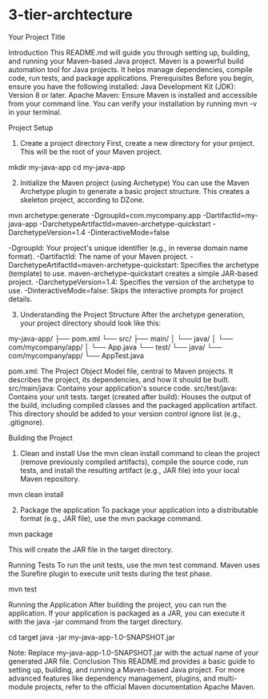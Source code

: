 # 3-tier-archtecture

Your Project Title

Introduction
This README.md will guide you through setting up, building, and running your Maven-based Java project. Maven is a powerful build automation tool for Java projects. It helps manage dependencies, compile code, run tests, and package applications.
Prerequisites
Before you begin, ensure you have the following installed:
Java Development Kit (JDK): Version 8 or later.
Apache Maven: Ensure Maven is installed and accessible from your command line. You can verify your installation by running mvn -v in your terminal.

Project Setup
1. Create a project directory
First, create a new directory for your project. This will be the root of your Maven project.


mkdir my-java-app
cd my-java-app

2. Initialize the Maven project (using Archetype)
You can use the Maven Archetype plugin to generate a basic project structure. This creates a skeleton project, according to DZone.


mvn archetype:generate -DgroupId=com.mycompany.app -DartifactId=my-java-app -DarchetypeArtifactId=maven-archetype-quickstart -DarchetypeVersion=1.4 -DinteractiveMode=false

-DgroupId: Your project's unique identifier (e.g., in reverse domain name format).
-DartifactId: The name of your Maven project.
-DarchetypeArtifactId=maven-archetype-quickstart: Specifies the archetype (template) to use. maven-archetype-quickstart creates a simple JAR-based project.
-DarchetypeVersion=1.4: Specifies the version of the archetype to use.
-DinteractiveMode=false: Skips the interactive prompts for project details.

3. Understanding the Project Structure
After the archetype generation, your project directory should look like this:

my-java-app/
├── pom.xml
└── src/
    ├── main/
    │   └── java/
    │       └── com/mycompany/app/
    │           └── App.java
    └── test/
        └── java/
            └── com/mycompany/app/
                └── AppTest.java

pom.xml: The Project Object Model file, central to Maven projects. It describes the project, its dependencies, and how it should be built.
src/main/java: Contains your application's source code.
src/test/java: Contains your unit tests.
target (created after build): Houses the output of the build, including compiled classes and the packaged application artifact. This directory should be added to your version control ignore list (e.g., .gitignore).   

Building the Project
1. Clean and install
Use the mvn clean install command to clean the project (remove previously compiled artifacts), compile the source code, run tests, and install the resulting artifact (e.g., JAR file) into your local Maven repository.

mvn clean install

2. Package the application
To package your application into a distributable format (e.g., JAR file), use the mvn package command.

mvn package

This will create the JAR file in the target directory.

Running Tests
To run the unit tests, use the mvn test command. Maven uses the Surefire plugin to execute unit tests during the test phase.

mvn test

Running the Application
After building the project, you can run the application. If your application is packaged as a JAR, you can execute it with the java -jar command from the target directory.

cd target
java -jar my-java-app-1.0-SNAPSHOT.jar 


Note: Replace my-java-app-1.0-SNAPSHOT.jar with the actual name of your generated JAR file.
Conclusion
This README.md provides a basic guide to setting up, building, and running a Maven-based Java project. For more advanced features like dependency management, plugins, and multi-module projects, refer to the official Maven documentation Apache Maven.



